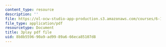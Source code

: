 ```yaml
---
content_type: resource
description: ''
file: https://ol-ocw-studio-app-production.s3.amazonaws.com/courses/6-172-performance-engineering-of-software-systems-fall-2018/8b8b559690a9ad9989a666eca85107d8_Z7r4aAZ9Vqo.pdf
file_type: application/pdf
resourcetype: Document
title: 3play pdf file
uid: 8b8b5596-90a9-ad99-89a6-66eca85107d8
---
```

